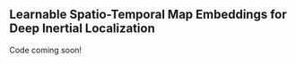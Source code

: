 ## Learnable  Spatio-Temporal  Map  Embeddings  for  Deep  Inertial Localization

Code coming soon!
